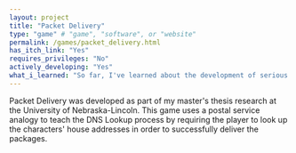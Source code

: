 ```yaml
---
layout: project
title: "Packet Delivery"
type: "game" # "game", "software", or "website"
permalink: /games/packet_delivery.html
has_itch_link: "Yes"
requires_privileges: "No"
actively_developing: "Yes"
what_i_learned: "So far, I've learned about the development of serious games used for educational purposes, player engagement, and design techniques to accurately reflect the target concept in an engaging manner."
---
```

Packet Delivery was developed as part of my master's thesis research at the University of Nebraska-Lincoln. This game uses a postal service analogy to teach the DNS Lookup process by requiring the player to look up the characters' house addresses in order to successfully deliver the packages.